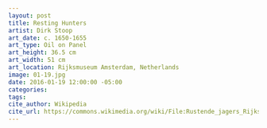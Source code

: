 ```yaml
---
layout: post
title: Resting Hunters
artist: Dirk Stoop
art_date: c. 1650-1655
art_type: Oil on Panel
art_height: 36.5 cm
art_width: 51 cm
art_location: Rijksmuseum Amsterdam, Netherlands
image: 01-19.jpg
date: 2016-01-19 12:00:00 -05:00
categories:
tags:
cite_author: Wikipedia
cite_url: https://commons.wikimedia.org/wiki/File:Rustende_jagers_Rijksmuseum_SK-A-1714.jpeg
---
```


